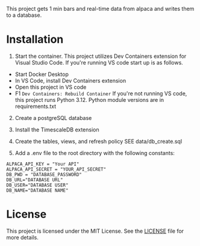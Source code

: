 This project gets 1 min bars and real-time data from alpaca and writes them to a database.

# Installation

1. Start the container.
This project utilizes Dev Containers extension for Visual Studio Code.  If you're running VS code start up is as follows.
- Start Docker Desktop
- In VS Code, install Dev Containers extension
- Open this project in VS code
- F1 `Dev Containers: Rebuild Container`
If you're not running VS code, this project runs Python 3.12.  Python module versions are in requirements.txt

2. Create a postgreSQL database

3. Install the TimescaleDB extension

4. Create the tables, views, and refresh policy
   SEE data/db_create.sql

7. Add a .env file to the root directory with the following constants:

```
ALPACA_API_KEY = "Your API"
ALPACA_API_SECRET = "YOUR_API_SECRET"
DB_PWD = "DATABASE_PASSWORD"
DB_URL="DATABASE URL"
DB_USER="DATABASE USER"
DB_NAME="DATABASE NAME"
```

# License

This project is licensed under the MIT License. See the [LICENSE](LICENSE) file for more details.